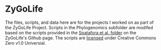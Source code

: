 # ZyGoLife
The files, scripts, and data here are for the projects I worked on as part of the ZyGoLife Project. Scripts in the Phylogenomics subfolder are modifed based on the scripts provided in the [Spatafora et al. folder](https://github.com/zygolife/Phylogenomics "Phylogenomics") on the ZyGoLife's Github page. The scripts are [licensed](https://github.com/zygolife/Phylogenomics/blob/master/LICENSE) under Creative Commons Zero v1.0 Universial.
